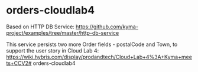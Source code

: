 # orders-cloudlab4

Based on HTTP DB Service: 
https://github.com/kyma-project/examples/tree/master/http-db-service

This service persists two more Order fields - postalCode and Town, to support the user story in Cloud Lab 4:
https://wiki.hybris.com/display/prodandtech/Cloud+Lab+4%3A+Kyma+meets+CCV2# orders-cloudlab4

